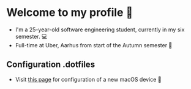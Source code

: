 # Welcome to my profile 🚀

- I'm a 25-year-old software engineering student, currently in my six semester. 💻
- Full-time at Uber, Aarhus from start of the Autumn semester 🍂

## Configuration .dotfiles

- Visit [this page](CONFIGURE.md) for configuration of a new macOS device 🔧
